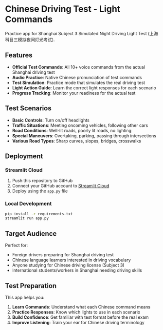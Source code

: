 # Chinese Driving Test - Light Commands

Practice app for Shanghai Subject 3 Simulated Night Driving Light Test (上海科目三模拟夜间灯光考试).

## Features

- **Official Test Commands**: All 10+ voice commands from the actual Shanghai driving test
- **Audio Practice**: Native Chinese pronunciation of test commands
- **Test Simulation**: Practice mode that simulates the real driving test
- **Light Action Guide**: Learn the correct light responses for each scenario
- **Progress Tracking**: Monitor your readiness for the actual test

## Test Scenarios

- **Basic Controls**: Turn on/off headlights
- **Traffic Situations**: Meeting oncoming vehicles, following other cars
- **Road Conditions**: Well-lit roads, poorly lit roads, no lighting
- **Special Maneuvers**: Overtaking, parking, passing through intersections
- **Various Road Types**: Sharp curves, slopes, bridges, crosswalks

## Deployment

### Streamlit Cloud
1. Push this repository to GitHub
2. Connect your GitHub account to [Streamlit Cloud](https://streamlit.io/cloud)
3. Deploy using the `app.py` file

### Local Development
```bash
pip install -r requirements.txt
streamlit run app.py
```

## Target Audience

Perfect for:
- Foreign drivers preparing for Shanghai driving test
- Chinese language learners interested in driving vocabulary
- Anyone studying for Chinese driving license (Subject 3)
- International students/workers in Shanghai needing driving skills

## Test Preparation

This app helps you:
1. **Learn Commands**: Understand what each Chinese command means
2. **Practice Responses**: Know which lights to use in each scenario  
3. **Build Confidence**: Get familiar with test format before the real exam
4. **Improve Listening**: Train your ear for Chinese driving terminology
